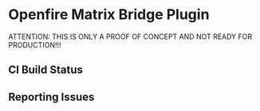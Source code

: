 # Openfire Matrix Bridge Plugin

ATTENTION: THIS IS ONLY A PROOF OF CONCEPT AND NOT READY FOR PRODUCTION!!!

## CI Build Status


## Reporting Issues


